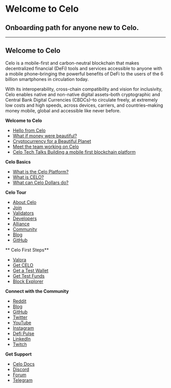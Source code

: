 # Welcome to Celo


## Onboarding path for anyone new to Celo.



---



## Welcome to Celo

Celo is a mobile-first and carbon-neutral blockchain that makes decentralized financial (DeFi) tools and services accessible to anyone with a mobile phone–bringing the powerful benefits of DeFi to the users of the 6 billion smartphones in circulation today.

With its interoperability, cross-chain compatibility and vision for inclusivity, Celo enables native and non-native digital assets–both cryptographic and Central Bank Digital Currencies (CBDCs)–to circulate freely, at extremely low costs and high speeds, across devices, carriers, and countries–making money mobile, global and accessible like never before.

**Welcome to Celo**



*   [Hello from Celo](https://medium.com/celoorg/hello-from-celo-34bf195cb99?source=false---------0)
*   [What if money were beautiful?](https://www.youtube.com/watch?v=kKggE5OvyhE&list=PLsQbsop73cfHAblkFzkgDJ2amxaWoNstC)
*   [Cryptocurrency for a Beautiful Planet](https://medium.com/celoorg/cryptocurrency-for-a-beautiful-planet-e47299dfb1c3)
*   [Meet the team working on Celo](https://www.youtube.com/watch?v=F5SnS1v9fNo&list=PLsQbsop73cfHAblkFzkgDJ2amxaWoNstC&index=2)
*   [Celo Tech Talks Building a mobile first blockchain platform](https://www.youtube.com/watch?v=bp2loYXPhbM&list=PLsQbsop73cfGmUdABArPaXagPB2EpBkNc)

**Celo Basics**



*   [What is the Celo Platform?](https://www.youtube.com/watch?v=ofQD_hhq09g&list=PLsQbsop73cfGRlLENseWOt7CPzocUXSRq)
*   [What is CELO?](https://www.youtube.com/watch?v=mkpTmbkRv4A&list=PLsQbsop73cfGRlLENseWOt7CPzocUXSRq&index=2)
*   [What can Celo Dollars do?](https://www.youtube.com/watch?v=n1k1JcjTnp8&list=PLsQbsop73cfGRlLENseWOt7CPzocUXSRq&index=3)

**Celo Tour**



*   [About Celo](https://celo.org/about)
*   [Join](https://celo.org/jobs)
*   [Validators](https://celo.org/validators)
*   [Developers](https://celo.org/developers)
*   [Alliance](https://celo.org/alliance)
*   [Community](https://celo.org/community)
*   [Blog](https://medium.com/celoorg)
*   [GitHub](https://github.com/celo-org)

** Celo First Steps**



*   [Valora](https://valoraapp.com/)
*   [Get CELO](https://celohub.org/purchase)
*   [Get a Test Wallet](https://celo.org/developers/wallet)
*   [Get Test Funds](https://celo.org/developers/faucet)
*   [Block Explorer](https://explorer.celo.org/)

**Connect with the Community**



*   [Reddit](https://www.reddit.com/r/celo/)
*   [Blog](https://medium.com/celoorg)
*   [GitHub](https://github.com/celo-org)
*   [Twitter](https://twitter.com/CeloOrg)
*   [YouTube](https://www.youtube.com/channel/UCCZgos_YAJSXm5QX5D5Wkcw)
*   [Instagram](https://www.instagram.com/celoorg/)
*   [Defi Pulse](https://defipulse.com/)
*   [LinkedIn](https://www.linkedin.com/company/celoOrg/)
*   [Twitch](https://www.twitch.tv/celoorg)

**Get Support**



*   [Celo Docs](https://docs.celo.org/v/master/developer-guide/overview)
*   [Discord](https://chat.celo.org/)
*   [Forum](https://forum.celo.org/)
*   [Telegram](https://t.me/celoplatform)
